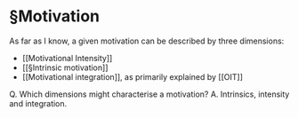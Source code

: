 # §Motivation
As far as I know, a given motivation can be described by three dimensions:

* [[Motivational Intensity]]
* [[§Intrinsic motivation]]
* [[Motivational integration]], as primarily explained by [[OIT]]

Q. Which dimensions might characterise a motivation?
A. Intrinsics, intensity and integration.

<!-- #p1 -->

<!-- {BearID:C78C0B6A-BDA8-4FEC-88D4-8358E436A0D7-2066-0000024E8F8250E9} -->

